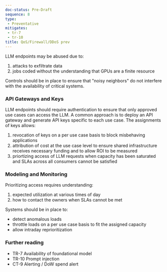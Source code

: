 ```yaml
---
doc-status: Pre-Draft
sequence: 8
type:
 - Preventative
mitigates:
 - tr-7
 - tr-10
title: QoS/Firewall/DDoS prev
---
```


LLM endpoints may be abused due to:
  1. attacks to exfiltrate data
  2. jobs coded without the understanding that GPUs are a finite resource

Controls should be in place to ensure that "noisy neighbors" do not interfere with the availability of critical systems.


### API Gateways and Keys

LLM endpoints should require authentication to ensure that only approved use cases can access the LLM. A common approach is to deploy an API gateway and generate API keys specific to each use case. The assignments of keys allows:
  1. revocation of keys on a per use case basis to block misbehaving applications
  2. attribution of cost at the use case level to ensure shared infrastructure receives necessary funding and to allow ROI to be measured
  3. priortizing access of LLM requests when capacity has been saturated and SLAs across all consumers cannot be satisfied


### Modeling and Monitoring

Prioritizing access requires understanding:
   1. expected utilization at various times of day
   2. how to contact the owners when SLAs cannot be met
 
Systems should be in place to:
  - detect anomalous loads
  - throttle loads on a per use case basis to fit the assigned capacity
  - allow intraday reprioritization

### Further reading
- TR-7 Availability of foundational model
- TR-10 Prompt injection
- CT-9 Alerting / DoW spend alert
